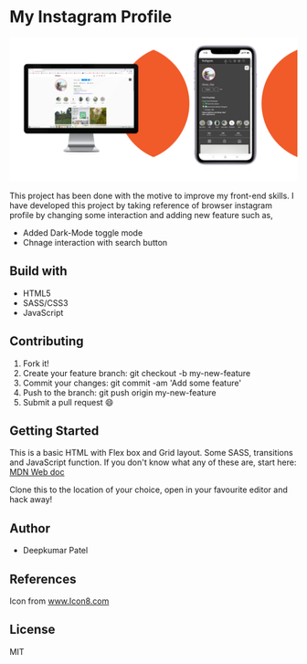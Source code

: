 # My Instagram Profile

![Instagram](/uploads/githubpost.png)

This project has been done with the motive to improve my front-end skills. I have developed this project by taking reference of browser instagram profile by changing some interaction and adding new feature such as,

- Added Dark-Mode toggle mode
- Chnage interaction with search button

## Build with 
* HTML5
* SASS/CSS3
* JavaScript

## Contributing 

1. Fork it!
2. Create your feature branch: git checkout -b my-new-feature
3. Commit your changes: git commit -am 'Add some feature'
4. Push to the branch: git push origin my-new-feature
5. Submit a pull request :smile:

## Getting Started
This is a basic HTML with Flex box and Grid layout. Some SASS, transitions and JavaScript function. If you don't know what any of these are, start here: [MDN Web doc](https://developer.mozilla.org/en-US/)

Clone this to the location of your choice, open in your favourite editor and hack away!

## Author
* Deepkumar Patel

## References 

Icon from www.Icon8.com

## License
MIT